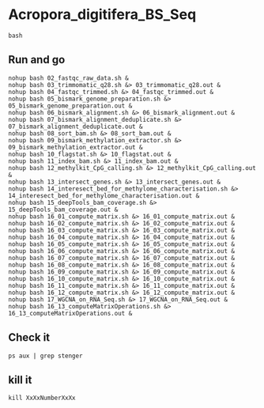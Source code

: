 # Acropora_digitifera_BS_Seq

    bash

## Run and go
    nohup bash 02_fastqc_raw_data.sh &
    nohup bash 03_trimmomatic_q28.sh &> 03_trimmomatic_q28.out &
    nohup bash 04_fastqc_trimmed.sh &> 04_fastqc_trimmed.out &
    nohup bash 05_bismark_genome_preparation.sh &> 05_bismark_genome_preparation.out &
    nohup bash 06_bismark_alignment.sh &> 06_bismark_alignment.out &
    nohup bash 07_bismark_alignment_deduplicate.sh &> 07_bismark_alignment_deduplicate.out &
    nohup bash 08_sort_bam.sh &> 08_sort_bam.out &
    nohup bash 09_bismark_methylation_extractor.sh &> 09_bismark_methylation_extractor.out &
    nohup bash 10_flagstat.sh &> 10_flagstat.out &
    nohup bash 11_index_bam.sh &> 11_index_bam.out &
    nohup bash 12_methylkit_CpG_calling.sh &> 12_methylkit_CpG_calling.out &
    nohup bash 13_intersect_genes.sh &> 13_intersect_genes.out &
    nohup bash 14_interesect_bed_for_methylome_characterisation.sh &> 14_interesect_bed_for_methylome_characterisation.out &
    nohup bash 15_deepTools_bam_coverage.sh &> 15_deepTools_bam_coverage.out &
    nohup bash 16_01_compute_matrix.sh &> 16_01_compute_matrix.out &
    nohup bash 16_02_compute_matrix.sh &> 16_02_compute_matrix.out &
    nohup bash 16_03_compute_matrix.sh &> 16_03_compute_matrix.out &
    nohup bash 16_04_compute_matrix.sh &> 16_04_compute_matrix.out &
    nohup bash 16_05_compute_matrix.sh &> 16_05_compute_matrix.out &
    nohup bash 16_06_compute_matrix.sh &> 16_06_compute_matrix.out &
    nohup bash 16_07_compute_matrix.sh &> 16_07_compute_matrix.out &
    nohup bash 16_08_compute_matrix.sh &> 16_08_compute_matrix.out &
    nohup bash 16_09_compute_matrix.sh &> 16_09_compute_matrix.out &
    nohup bash 16_10_compute_matrix.sh &> 16_10_compute_matrix.out &
    nohup bash 16_11_compute_matrix.sh &> 16_11_compute_matrix.out &
    nohup bash 16_12_compute_matrix.sh &> 16_12_compute_matrix.out &
    nohup bash 17_WGCNA_on_RNA_Seq.sh &> 17_WGCNA_on_RNA_Seq.out &
    nohup bash 16_13_computeMatrixOperations.sh &> 16_13_computeMatrixOperations.out &


## Check it
    ps aux | grep stenger

## kill it
    kill XxXxNumberXxXx

